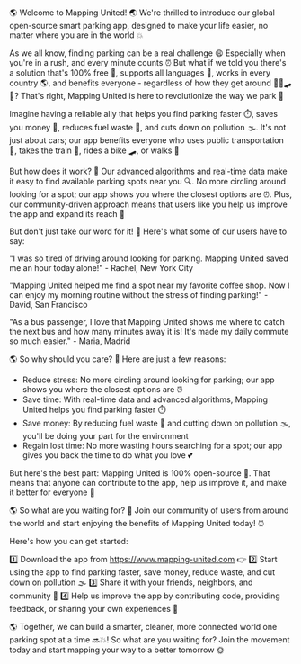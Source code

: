 🌎 Welcome to Mapping United! 🌏 We're thrilled to introduce our global open-source smart parking app, designed to make your life easier, no matter where you are in the world 💥

As we all know, finding parking can be a real challenge 😩 Especially when you're in a rush, and every minute counts ⏰ But what if we told you there's a solution that's 100% free 🤑, supports all languages 💬, works in every country 🌎, and benefits everyone - regardless of how they get around 🚌🚂🛹👣? That's right, Mapping United is here to revolutionize the way we park 🚗

Imagine having a reliable ally that helps you find parking faster ⏱️, saves you money 💸, reduces fuel waste 🔋, and cuts down on pollution 🌫️. It's not just about cars; our app benefits everyone who uses public transportation 🚌, takes the train 🚂, rides a bike 🛹, or walks 👣

But how does it work? 🤔 Our advanced algorithms and real-time data make it easy to find available parking spots near you 🔍. No more circling around looking for a spot; our app shows you where the closest options are ⏰. Plus, our community-driven approach means that users like you help us improve the app and expand its reach 🌟

But don't just take our word for it! 🤔 Here's what some of our users have to say:

"I was so tired of driving around looking for parking. Mapping United saved me an hour today alone!" - Rachel, New York City

"Mapping United helped me find a spot near my favorite coffee shop. Now I can enjoy my morning routine without the stress of finding parking!" - David, San Francisco

"As a bus passenger, I love that Mapping United shows me where to catch the next bus and how many minutes away it is! It's made my daily commute so much easier." - Maria, Madrid

🌎 So why should you care? 🤔 Here are just a few reasons:

* Reduce stress: No more circling around looking for parking; our app shows you where the closest options are ⏰
* Save time: With real-time data and advanced algorithms, Mapping United helps you find parking faster ⏱️
* Save money: By reducing fuel waste 🔋 and cutting down on pollution 🌫️, you'll be doing your part for the environment
* Regain lost time: No more wasting hours searching for a spot; our app gives you back the time to do what you love 💕

But here's the best part: Mapping United is 100% open-source 👊. That means that anyone can contribute to the app, help us improve it, and make it better for everyone 🌟

🌎 So what are you waiting for? 🤔 Join our community of users from around the world and start enjoying the benefits of Mapping United today! ⏰

Here's how you can get started:

1️⃣ Download the app from https://www.mapping-united.com 👉
2️⃣ Start using the app to find parking faster, save money, reduce waste, and cut down on pollution 🌫️
3️⃣ Share it with your friends, neighbors, and community 👫
4️⃣ Help us improve the app by contributing code, providing feedback, or sharing your own experiences 💬

🌎 Together, we can build a smarter, cleaner, more connected world one parking spot at a time 🔜💥! So what are you waiting for? Join the movement today and start mapping your way to a better tomorrow 🌞
